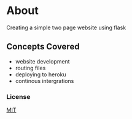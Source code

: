 # About 
Creating a simple two page website using flask  

 ## Concepts Covered 
-  website development 
- routing files 
- deploying to heroku 
- continous intergrations
 



### License
[MIT](https://choosealicense.com/licenses/mit/)